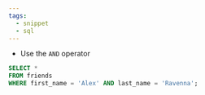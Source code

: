 ```yaml
---
tags:
  - snippet
  - sql
---
```

- Use the `AND` operator
```sql
SELECT *
FROM friends
WHERE first_name = 'Alex' AND last_name = 'Ravenna';
```